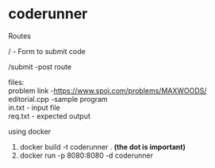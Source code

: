 # coderunner


Routes 

/ - Form to submit code

/submit -post route

 
files:<br>
problem link -https://www.spoj.com/problems/MAXWOODS/ <br>
editorial.cpp -sample program  <br>
in.txt - input file <br>
req.txt - expected output <br>



using docker 

1. docker build -t coderunner .     <strong> (the dot is important) </strong> <br>
2. docker run -p 8080:8080 -d coderunner  <br>

